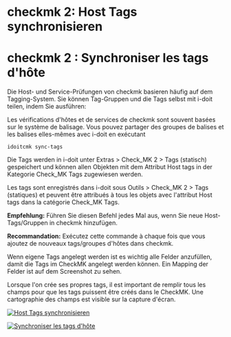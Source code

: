 <!-- TRANSLATED by md-translate -->
# checkmk 2: Host Tags synchronisieren

# checkmk 2 : Synchroniser les tags d'hôte

Die Host- und Service-Prüfungen von checkmk basieren häufig auf dem Tagging-System. Sie können Tag-Gruppen und die Tags selbst mit i-doit teilen, indem Sie ausführen:

Les vérifications d'hôtes et de services de checkmk sont souvent basées sur le système de balisage. Vous pouvez partager des groupes de balises et les balises elles-mêmes avec i-doit en exécutant

```shell
idoitcmk sync-tags
```

Die Tags werden in i-doit unter Extras > Check_MK 2 > Tags (statisch) gespeichert und können allen Objekten mit dem Attribut Host tags in der Kategorie Check_MK Tags zugewiesen werden.

Les tags sont enregistrés dans i-doit sous Outils > Check_MK 2 > Tags (statiques) et peuvent être attribués à tous les objets avec l'attribut Host tags dans la catégorie Check_MK Tags.

**Empfehlung:** Führen Sie diesen Befehl jedes Mal aus, wenn Sie neue Host-Tags/Gruppen in checkmk hinzufügen.

**Recommandation:** Exécutez cette commande à chaque fois que vous ajoutez de nouveaux tags/groupes d'hôtes dans checkmk.

Wenn eigene Tags angelegt werden ist es wichtig alle Felder anzufüllen, damit die Tags im CheckMK angelegt werden können. Ein Mapping der Felder ist auf dem Screenshot zu sehen.

Lorsque l'on crée ses propres tags, il est important de remplir tous les champs pour que les tags puissent être créés dans le CheckMK. Une cartographie des champs est visible sur la capture d'écran.

[![Host Tags synchronisieren](../../assets/images/de/i-doit-pro-add-ons/checkmk2/host-tags/host-tags.png)](../../assets/images/de/i-doit-pro-add-ons/checkmk2/host-tags/host-tags.png)

[ ![Synchroniser les tags d'hôte](../../assets/images/fr/i-doit-pro-add-ons/checkmk2/host-tags/host-tags.png)](../../assets/images/fr/i-doit-pro-add-ons/checkmk2/host-tags/host-tags.png)